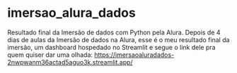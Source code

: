 # imersao_alura_dados
Resultado final da Imersão de dados com Python pela Alura.
Depois de 4 dias de aulas da Imersão de dados na Alura, esse é o meu resultado final da imersão, um dashboard hospedado no Streamlit e segue o link dele pra quem quiser dar uma olhada:
https://imersaoaluradados-2nwpwanm36actad5aguo3k.streamlit.app/
